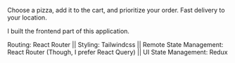 Choose a pizza, add it to the cart, and prioritize your order. Fast delivery to your location.

I built the frontend part of this application. 

Routing: React Router || 
Styling: Tailwindcss || 
Remote State Management: React Router (Though, I prefer React Query) || 
UI State Management: Redux
